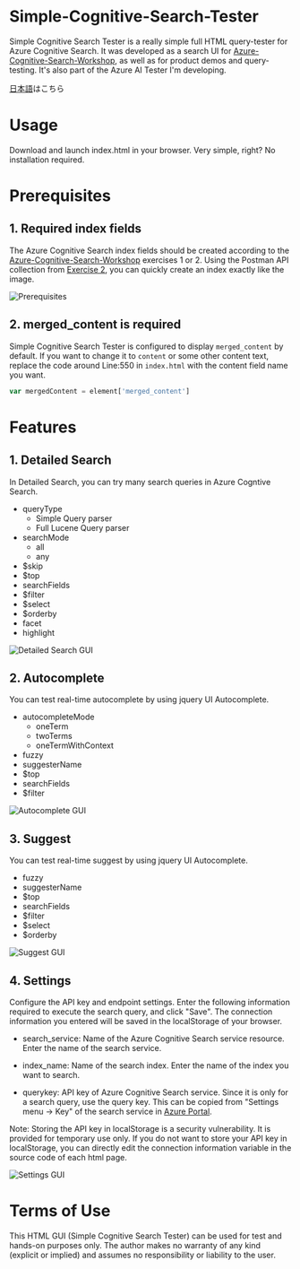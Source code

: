 # Simple-Cognitive-Search-Tester
Simple Cognitive Search Tester is a really simple full HTML query-tester for Azure Cognitive Search.
It was developed as a search UI for [Azure-Cognitive-Search-Workshop](https://github.com/nohanaga/Azure-Cognitive-Search-Workshop), as well as for product demos and query-testing.
It's also part of the Azure AI Tester I'm developing.

[日本語](README.jp.md)はこちら

# Usage
Download and launch index.html in your browser.
Very simple, right? No installation required.

# Prerequisites

## 1. Required index fields
The Azure Cognitive Search index fields should be created according to the [Azure-Cognitive-Search-Workshop](https://github.com/nohanaga/Azure-Cognitive-Search-Workshop) exercises 1 or 2. Using the Postman API collection from [Exercise 2](https://github.com/nohanaga/Azure-Cognitive-Search-Workshop/blob/main/UsingPostman.md), you can quickly create an index exactly like the image.

![Prerequisites](./media/005.jpg)

## 2. merged_content is required
Simple Cognitive Search Tester is configured to display `merged_content` by default. If you want to change it to `content` or some other content text, replace the code around Line:550 in `index.html` with the content field name you want.

```javascript
var mergedContent = element['merged_content']
```



# Features

## 1. Detailed Search
In Detailed Search, you can try many search queries in Azure Cogntive Search.

- queryType
    - Simple Query parser
    - Full Lucene Query parser
- searchMode
    - all
    - any
- $skip
- $top
- searchFields
- $filter
- $select
- $orderby
- facet
- highlight


![Detailed Search GUI](./media/001.jpg)

## 2. Autocomplete
You can test real-time autocomplete by using jquery UI Autocomplete.

- autocompleteMode
    - oneTerm
    - twoTerms
    - oneTermWithContext
- fuzzy
- suggesterName
- $top
- searchFields
- $filter

![Autocomplete GUI](./media/002.jpg)

## 3. Suggest
You can test real-time suggest by using jquery UI Autocomplete.

- fuzzy
- suggesterName
- $top
- searchFields
- $filter
- $select
- $orderby

![Suggest GUI](./media/003.jpg)

## 4. Settings
Configure the API key and endpoint settings.
Enter the following information required to execute the search query, and click "Save". The connection information you entered will be saved in the localStorage of your browser.

- search_service: Name of the Azure Cognitive Search service resource. Enter the name of the search service.

- index_name: Name of the search index. Enter the name of the index you want to search.

- querykey: API key of Azure Cognitive Search service. Since it is only for a search query, use the query key. This can be copied from "Settings menu -> Key" of the search service in [Azure Portal](https://portal.azure.com/).

Note: Storing the API key in localStorage is a security vulnerability. It is provided for temporary use only. If you do not want to store your API key in localStorage, you can directly edit the connection information variable in the source code of each html page.

![Settings GUI](./media/004.jpg)


# Terms of Use
This HTML GUI (Simple Cognitive Search Tester) can be used for test and hands-on purposes only. The author makes no warranty of any kind (explicit or implied) and assumes no responsibility or liability to the user.


